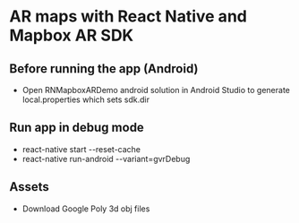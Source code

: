 # AR maps with React Native and Mapbox AR SDK

## Before running the app (Android)
- Open RNMapboxARDemo android solution in Android Studio to generate local.properties which sets sdk.dir

## Run app in debug mode
- react-native start --reset-cache
- react-native run-android --variant=gvrDebug

## Assets
- Download Google Poly 3d obj files
